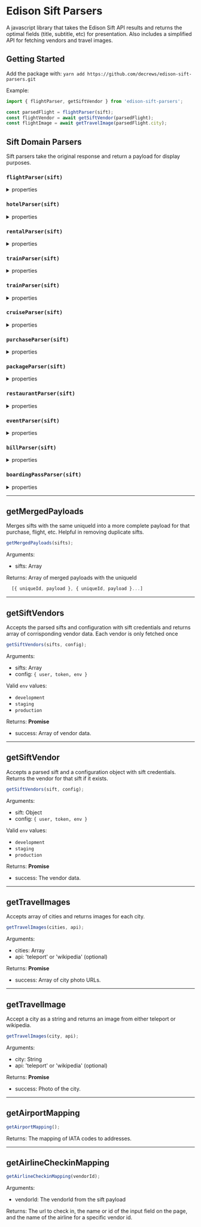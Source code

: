 # Edison Sift Parsers

A javascript library that takes the Edison Sift API results and returns the optimal fields (title, subtitle, etc) for presentation. Also includes a simplified API for fetching vendors and travel images.

## Getting Started

Add the package with: `yarn add https://github.com/decrews/edison-sift-parsers.git`

Example:

```javascript
import { flightParser, getSiftVendor } from 'edison-sift-parsers';

const parsedFlight = flightParser(sift);
const flightVendor = await getSiftVendor(parsedFlight);
const flightImage = await getTravelImage(parsedFlight.city);
```

## Sift Domain Parsers

Sift parsers take the original response and return a payload for display purposes.

### `flightParser(sift)`

<details>
<summary>properties</summary>

| Property            | Type   | Description                                                       |
| ------------------- | ------ | ----------------------------------------------------------------- |
| `type`              | string | 'flight'                                                          |
| `sift`              | object | The original sift payload                                         |
| `title`             | string | Title for the card                                                |
| `status`            | string | Flight status                                                     |
| `subtitle`          | string | Subtitle for the card                                             |
| `emailTime`         | number | Unix time for the associated email                                |
| `endTime`           | string | DateTime string for when the last flight ends                     |
| `startTime`         | string | DateTime string for when the first flight departs                 |
| `departures`        | array  | Array of departure objects                                        |
| `airport`           | object | The airport object if found in `AirportMapping`                   |
| `travelers`         | array  | Array of names for the passengers for the flight                  |
| `reservationNumber` | string | The reservation number for the flight                             |
| `checkinData`       | object | the data necessary to check into a flight (AirlineCheckinMapping) |
| `broker`            | string | The broker of the reservation                                     |
| `city`              | string | A cleaned string with just the name of the departure city         |
| `cancelled`         | bool   | If the flight was cancelled                                       |
| `vendor`            | string | The vendor's ID to use with the Vendor API                        |
| `uniqueId`          | string | ID used to removing duplicate sifts                               |

| departure Property | Type   | Description                                 |
| ------------------ | ------ | ------------------------------------------- |
| `departureTime`    | string | DateTime string for when the flight departs |
| `arrivaltime`      | string | DateTime string for when the flight arrives |
| `airport`          | string | The arrival airport IATA code               |
| `city`             | string | Arrival airport city name                   |
| `destination`      | bool   | If this flight is the final destination     |

</details>

### `hotelParser(sift)`

<details>
<summary>properties</summary>

| Property            | Type   | Description                                              |
| ------------------- | ------ | -------------------------------------------------------- |
| `type`              | string | 'hotel'                                                  |
| `sift`              | object | The original sift payload                                |
| `title`             | string | Title for the card                                       |
| `subtitle`          | string | Subtitle for the card                                    |
| `emailTime`         | number | Unix time for the associated email                       |
| `endTime`           | string | DateTime string for when the hotel reservation ends      |
| `startTime`         | string | DateTime string for when the hotel reservation begins    |
| `dates`             | string | The dates for the reservation                            |
| `reservationNumber` | string | The reservation number                                   |
| `hotelName`         | string | The name of the hotel or room                            |
| `telephone`         | string | The phone number for the reservation                     |
| `address`           | string | The street address of the reservation                    |
| `rooms`             | string | The number of rooms in the reservation                   |
| `roomType`          | string | The kind of room for the reservation (e.g. double queen) |
| `days`              | string | Number of days for the reservation                       |
| `broker`            | string | The broker for the reservation                           |
| `destination`       | string | The location of the reservation                          |
| `city`              | string | The city for the hotel                                   |
| `vendor`            | string | The vendor's ID to use with the Vendor API               |
| `uniqueId`          | string | ID used to removing duplicate sifts                      |

</details>

### `rentalParser(sift)`

<details>
<summary>properties</summary>

| Property            | Type   | Description                                     |
| ------------------- | ------ | ----------------------------------------------- |
| `type`              | string | 'rental'                                        |
| `sift`              | object | The original sift payload                       |
| `startTime`         | string | DateTime string for when the reservation begins |
| `title`             | string | Title for the card                              |
| `status`            | string | Rental status                                   |
| `subtitle`          | string | Subtitle for the card                           |
| `emailTime`         | number | Unix time for the associated email              |
| `pickupTime`        | string | DateTime string for the pickup time             |
| `dropoffTime`       | string | DateTime string for the pickup time             |
| `pickupLocation`    | string | The address where the car is picked up          |
| `dropoffLocation`   | string | The address where the car is dropped off        |
| `reservationNumber` | string | The reservation number                          |
| `carName`           | string | The make and model of car being rented          |
| `underName`         | string | The name the reservation is under               |
| `destination`       | string | The location of the reservation                 |
| `city`              | string | The city for the rental reservation             |
| `vendor`            | string | The vendor's ID to use with the Vendor API      |
| `uniqueId`          | string | ID used to removing duplicate sifts             |

</details>

### `trainParser(sift)`

<details>
<summary>properties</summary>

| Property            | Type   | Description                                     |
| ------------------- | ------ | ----------------------------------------------- |
| `type`              | string | 'train'                                         |
| `sift`              | object | The original sift payload                       |
| `startTime`         | string | DateTime string for when the reservation begins |
| `title`             | string | Title for the card                              |
| `status`            | string | Rental status                                   |
| `subtitle`          | string | Subtitle for the card                           |
| `provider`          | string | The provider                                    |
| `emailTime`         | number | Unix time for the associated email              |
| `dates`             | string | The dates for the reservation                   |
| `travelers`         | array  | The names of the travlers                       |
| `reservationNumber` | string | The reservation number                          |
| `trainNumber`       | string | The train number                                |
| `city`              | string | The destination city                            |
| `vendor`            | string | The vendor's ID to use with the Vendor API      |
| `uniqueId`          | string | ID used to removing duplicate sifts             |

</details>

### `trainParser(sift)`

<details>
<summary>properties</summary>

| Property    | Type   | Description                                     |
| ----------- | ------ | ----------------------------------------------- |
| `type`      | string | 'train'                                         |
| `sift`      | object | The original sift payload                       |
| `startTime` | string | DateTime string for when the reservation begins |
| `title`     | string | Title for the card                              |
| `status`    | string | Rental status                                   |
| `subtitle`  | string | Subtitle for the card                           |
| `provider`  | string | The provider                                    |
| `emailTime` | number | Unix time for the associated email              |
| `dates`     | string | The dates for the reservation                   |
| `city`      | string | The destination city                            |
| `vendor`    | string | The vendor's ID to use with the Vendor API      |
| `uniqueId`  | string | ID used to removing duplicate sifts             |

</details>

### `cruiseParser(sift)`

<details>
<summary>properties</summary>

| Property            | Type   | Description                                     |
| ------------------- | ------ | ----------------------------------------------- |
| `type`              | string | 'cruise'                                        |
| `sift`              | object | The original sift payload                       |
| `title`             | string | Title for the card                              |
| `subtitle`          | string | Subtitle for the card                           |
| `emailTime`         | number | Unix time for the associated email              |
| `startTime`         | string | DateTime string for when the reservation begins |
| `destination`       | string | DateTime string for when the reservation begins |
| `dates`             | string | The dates for the reservation                   |
| `times`             | string | The times for the reservation                   |
| `cruiseLine`        | string | The name of the cruise line                     |
| `reservationNumber` | string | The reservation number                          |
| `phone`             | string | The phone number for the reservation            |
| `address`           | string | The address for the reservation (departure)     |
| `vendor`            | string | The vendor's ID to use with the Vendor API      |
| `uniqueId`          | string | ID used to removing duplicate sifts             |

</details>

### `purchaseParser(sift)`

<details>
<summary>properties</summary>

| Property        | Type   | Description                                              |
| --------------- | ------ | -------------------------------------------------------- |
| `type`          | string | 'purchase'                                               |
| `sift`          | object | The original sift payload                                |
| `title`         | string | Title for the card                                       |
| `subtitle`      | string | Subtitle for the card                                    |
| `emailTime`     | number | Unix time for the associated email                       |
| `subcategories` | array  | Array of categories the purchase belongs to              |
| `itemOffered`   | string | The name of the first item in the purchase, if it exists |
| `orderNumber`   | string | The order number for the purchase                        |
| `date`          | string | DateTime string for the purchase time                    |
| `price`         | string | The total for the purchase                               |
| `total`         | string | The total purchase price including tax                   |
| `currency`      | string | The currency used for the purchase (e.g. USD)            |
| `tax`           | string | The amount of the tax for a purhcase                     |
| `items`         | array  | Array of items in the purhcase as objects                |
| `shipping`      | string | The shipping cost                                        |
| `primaryImage`  | string | The photo of the first item if it exists                 |
| `vendor`        | string | The vendor's ID to use with the Vendor API               |
| `uniqueId`      | string | ID used to removing duplicate sifts                      |

</details>

### `packageParser(sift)`

<details>
<summary>properties</summary>

| Property         | Type   | Description                                    |
| ---------------- | ------ | ---------------------------------------------- |
| `type`           | string | 'shipment'                                     |
| `sift`           | object | The original sift payload                      |
| `title`          | string | Title for the card                             |
| `subtitle`       | string | Subtitle for the card                          |
| `emailTime`      | number | Unix time for the associated email             |
| `status`         | string | The status of the package                      |
| `startTime`      | string | DateTime for when the email arrived            |
| `endTime`        | string | DateTime for when the package should arrive    |
| `trackingNumber` | string | The purchase tracking number                   |
| `primaryImage`   | string | The image URL of the first item in the package |
| `images`         | array  | URLs for images in the package                 |
| `items`          | array  | array of objects for each item in the package  |
| `shipDate`       | string | DateTime for when the package ships            |
| `shipDate`       | string | DateTime for when the package ships            |
| `shipperName`    | string | The name of the shipping provider              |
| `broker`         | string | The broker for the package                     |
| `vendor`         | string | The vendor's ID to use with the Vendor API     |
| `uniqueId`       | string | ID used to removing duplicate sifts            |

</details>

### `restaurantParser(sift)`

<details>
<summary>properties</summary>

| Property         | Type   | Description                                |
| ---------------- | ------ | ------------------------------------------ |
| `type`           | string | 'restaurant'                               |
| `sift`           | object | The original sift payload                  |
| `title`          | string | Title for the card                         |
| `subtitle`       | string | Subtitle for the card                      |
| `emailTime`      | number | Unix time for the associated email         |
| `startTime`      | string | DateTime for when the reservation starts   |
| `date`           | string | The date of the reservation                |
| `time`           | string | The time the reservation starts            |
| `phone`          | string | The phone number for the reseravtion       |
| `address`        | string | The address of the reservation location    |
| `partySize`      | string | How many people the reservation is for     |
| `restaurantName` | string | The restaurant name                        |
| `vendor`         | string | The vendor's ID to use with the Vendor API |
| `uniqueId`       | string | ID used to removing duplicate sifts        |

</details>

### `eventParser(sift)`

<details>
<summary>properties</summary>

| Property       | Type   | Description                                |
| -------------- | ------ | ------------------------------------------ |
| `type`         | string | 'event'                                    |
| `sift`         | object | The original sift payload                  |
| `title`        | string | Title for the card                         |
| `subtitle`     | string | Subtitle for the card                      |
| `emailTime`    | number | Unix time for the associated email         |
| `startTime`    | string | DateTime for when the reservation starts   |
| `ticketUrl`    | string | The URL for the ticket                     |
| `date`         | string | The date of the reservation                |
| `time`         | string | The time the reservation starts            |
| `address`      | string | The location of the event                  |
| `locationName` | string | The name of the event venue                |
| `provider`     | string | The name of the provider (seller)          |
| `vendor`       | string | The vendor's ID to use with the Vendor API |
| `uniqueId`     | string | ID used to removing duplicate sifts        |

</details>

### `billParser(sift)`

<details>
<summary>properties</summary>

| Property       | Type   | Description                                |
| -------------- | ------ | ------------------------------------------ |
| `type`         | string | 'bill'                                     |
| `sift`         | object | The original sift payload                  |
| `title`        | string | Title for the card                         |
| `subtitle`     | string | Subtitle for the card                      |
| `emailTime`    | number | Unix time for the associated email         |
| `startTime`    | string | DateTime of the bill due date              |
| `price`        | array  | The bill amount                            |
| `dueDate`      | string | The due date of the bill                   |
| `emailSubject` | string | The email subject line                     |
| `paymentUrl`   | string | The URL to pay the bill                    |
| `vendor`       | string | The vendor's ID to use with the Vendor API |
| `uniqueId`     | string | ID used to removing duplicate sifts        |

</details>

### `boardingPassParser(sift)`

<details>
<summary>properties</summary>

| Property        | Type   | Description                            |
| --------------- | ------ | -------------------------------------- |
| `type`          | string | 'boardingpass'                         |
| `sift`          | object | The original sift payload              |
| `title`         | string | Title for the card                     |
| `subtitle`      | string | Subtitle for the card                  |
| `emailTime`     | number | Unix time for the associated email     |
| `startTime`     | string | DateTime of the departure              |
| `endTime`       | string | DateTime of the arrival                |
| `reservations`  | array  | Array of objects with reservation data |
| `reservationId` | string | The reservationId                      |
| `uniqueId`      | string | ID used to removing duplicate sifts    |

</details>

---

## getMergedPayloads

Merges sifts with the same uniqueId into a more complete payload for that purchase, flight, etc. Helpful in removing duplicate sifts.

```javascript
getMergedPayloads(sifts);
```

Arguments:

- sifts: Array

Returns: Array of merged payloads with the uniqueId

```javascript
  [{ uniqueId, payload }, { uniqueId, payload }...]
```

---

## getSiftVendors

Accepts the parsed sifts and configuration with sift credentials and returns array of corrisponding vendor data. Each vendor is only fetched once

```javascript
getSiftVendors(sifts, config);
```

Arguments:

- sifts: Array
- config: `{ user, token, env }`

Valid `env` values:

- `development`
- `staging`
- `production`

Returns: **Promise**

- success: Array of vendor data.

---

## getSiftVendor

Accepts a parsed sift and a configuration object with sift credentials. Returns the vendor for that sift if it exists.

```javascript
getSiftVendors(sift, config);
```

Arguments:

- sift: Object
- config: `{ user, token, env }`

Valid `env` values:

- `development`
- `staging`
- `production`

Returns: **Promise**

- success: The vendor data.

---

## getTravelImages

Accepts array of cities and returns images for each city.

```javascript
getTravelImages(cities, api);
```

Arguments:

- cities: Array
- api: 'teleport' or 'wikipedia' (optional)

Returns: **Promise**

- success: Array of city photo URLs.

---

## getTravelImage

Accept a city as a string and returns an image from either teleport or wikipedia.

```javascript
getTravelImages(city, api);
```

Arguments:

- city: String
- api: 'teleport' or 'wikipedia' (optional)

Returns: **Promise**

- success: Photo of the city.

---

## getAirportMapping

```javascript
getAirportMapping();
```

Returns: The mapping of IATA codes to addresses.

---

## getAirlineCheckinMapping

```javascript
getAirlineCheckinMapping(vendorId);
```

Arguments:

- vendorId: The vendorId from the sift payload

Returns: The url to check in, the name or id of the input field on the page, and the name of the airline for a specific vendor id.
